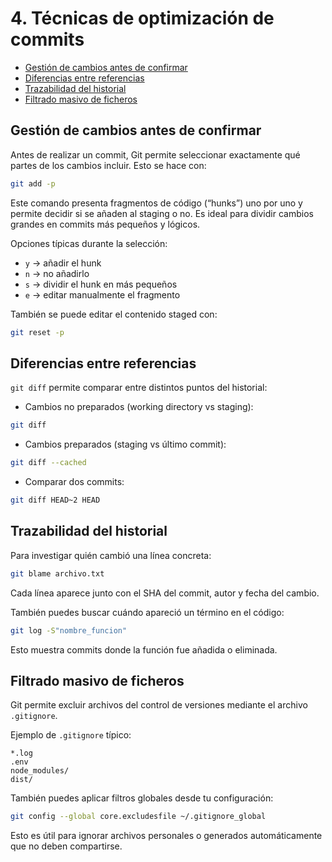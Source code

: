 # 4. Técnicas de optimización de commits

- [Gestión de cambios antes de confirmar](#gestión-de-cambios-antes-de-confirmar)
- [Diferencias entre referencias](#diferencias-entre-referencias)
- [Trazabilidad del historial](#trazabilidad-del-historial)
- [Filtrado masivo de ficheros](#filtrado-masivo-de-ficheros)

## Gestión de cambios antes de confirmar

Antes de realizar un commit, Git permite seleccionar exactamente qué partes de los cambios incluir. Esto se hace con:

```bash
git add -p
```

Este comando presenta fragmentos de código (“hunks”) uno por uno y permite decidir si se añaden al staging o no. Es ideal para dividir cambios grandes en commits más pequeños y lógicos.

Opciones típicas durante la selección:

- `y` → añadir el hunk
- `n` → no añadirlo
- `s` → dividir el hunk en más pequeños
- `e` → editar manualmente el fragmento

También se puede editar el contenido staged con:

```bash
git reset -p
```

## Diferencias entre referencias

`git diff` permite comparar entre distintos puntos del historial:

- Cambios no preparados (working directory vs staging):

```bash
git diff
```

- Cambios preparados (staging vs último commit):

```bash
git diff --cached
```

- Comparar dos commits:

```bash
git diff HEAD~2 HEAD
```

## Trazabilidad del historial

Para investigar quién cambió una línea concreta:

```bash
git blame archivo.txt
```

Cada línea aparece junto con el SHA del commit, autor y fecha del cambio.

También puedes buscar cuándo apareció un término en el código:

```bash
git log -S"nombre_funcion"
```

Esto muestra commits donde la función fue añadida o eliminada.

## Filtrado masivo de ficheros

Git permite excluir archivos del control de versiones mediante el archivo `.gitignore`.

Ejemplo de `.gitignore` típico:

```
*.log
.env
node_modules/
dist/
```

También puedes aplicar filtros globales desde tu configuración:

```bash
git config --global core.excludesfile ~/.gitignore_global
```

Esto es útil para ignorar archivos personales o generados automáticamente que no deben compartirse.

